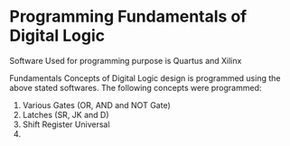 # Programming Fundamentals of Digital Logic
Software Used for programming purpose is Quartus and Xilinx

Fundamentals Concepts of Digital Logic design is programmed using the above stated softwares. The following concepts were programmed:
1. Various Gates (OR, AND and NOT Gate)
2. Latches (SR, JK and D) 
3. Shift Register Universal
4. 
